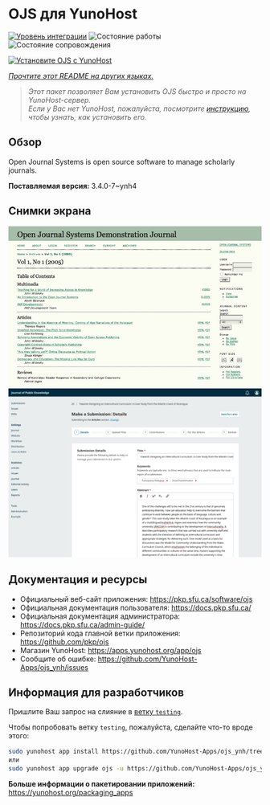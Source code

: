 <!--
Важно: этот README был автоматически сгенерирован <https://github.com/YunoHost/apps/tree/master/tools/readme_generator>
Он НЕ ДОЛЖЕН редактироваться вручную.
-->

# OJS для YunoHost

[![Уровень интеграции](https://apps.yunohost.org/badge/integration/ojs)](https://ci-apps.yunohost.org/ci/apps/ojs/)
![Состояние работы](https://apps.yunohost.org/badge/state/ojs)
![Состояние сопровождения](https://apps.yunohost.org/badge/maintained/ojs)

[![Установите OJS с YunoHost](https://install-app.yunohost.org/install-with-yunohost.svg)](https://install-app.yunohost.org/?app=ojs)

*[Прочтите этот README на других языках.](./ALL_README.md)*

> *Этот пакет позволяет Вам установить OJS быстро и просто на YunoHost-сервер.*  
> *Если у Вас нет YunoHost, пожалуйста, посмотрите [инструкцию](https://yunohost.org/install), чтобы узнать, как установить его.*

## Обзор

Open Journal Systems is open source software to manage scholarly journals.


**Поставляемая версия:** 3.4.0-7~ynh4

## Снимки экрана

![Снимок экрана OJS](./doc/screenshots/Open_Journal_Systems_interface_screenshot.png)
![Снимок экрана OJS](./doc/screenshots/screenshot.png)

## Документация и ресурсы

- Официальный веб-сайт приложения: <https://pkp.sfu.ca/software/ojs>
- Официальная документация пользователя: <https://docs.pkp.sfu.ca/>
- Официальная документация администратора: <https://docs.pkp.sfu.ca/admin-guide/>
- Репозиторий кода главной ветки приложения: <https://github.com/pkp/ojs>
- Магазин YunoHost: <https://apps.yunohost.org/app/ojs>
- Сообщите об ошибке: <https://github.com/YunoHost-Apps/ojs_ynh/issues>

## Информация для разработчиков

Пришлите Ваш запрос на слияние в [ветку `testing`](https://github.com/YunoHost-Apps/ojs_ynh/tree/testing).

Чтобы попробовать ветку `testing`, пожалуйста, сделайте что-то вроде этого:

```bash
sudo yunohost app install https://github.com/YunoHost-Apps/ojs_ynh/tree/testing --debug
или
sudo yunohost app upgrade ojs -u https://github.com/YunoHost-Apps/ojs_ynh/tree/testing --debug
```

**Больше информации о пакетировании приложений:** <https://yunohost.org/packaging_apps>
